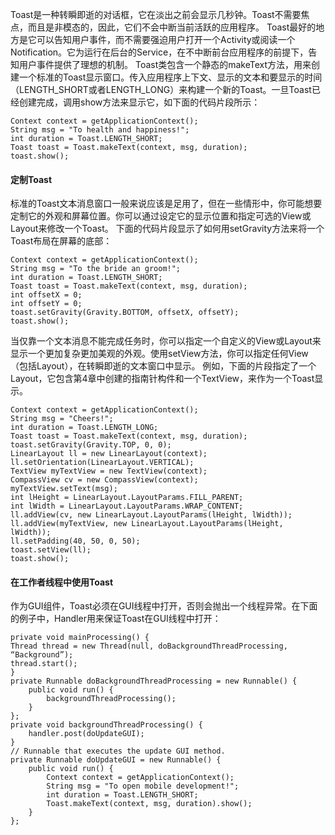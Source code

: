 Toast是一种转瞬即逝的对话框，它在淡出之前会显示几秒钟。Toast不需要焦点，而且是非模态的，因此，它们不会中断当前活跃的应用程序。
Toast最好的地方是它可以告知用户事件，而不需要强迫用户打开一个Activity或阅读一个Notification。它为运行在后台的Service，在不中断前台应用程序的前提下，告知用户事件提供了理想的机制。
Toast类包含一个静态的makeText方法，用来创建一个标准的Toast显示窗口。传入应用程序上下文、显示的文本和要显示的时间（LENGTH_SHORT或者LENGTH_LONG）来构建一个新的Toast。一旦Toast已经创建完成，调用show方法来显示它，如下面的代码片段所示：
```  
Context context = getApplicationContext();
String msg = "To health and happiness!";
int duration = Toast.LENGTH_SHORT;
Toast toast = Toast.makeText(context, msg, duration);
toast.show(); 
```
#### 定制Toast
标准的Toast文本消息窗口一般来说应该是足用了，但在一些情形中，你可能想要定制它的外观和屏幕位置。你可以通过设定它的显示位置和指定可选的View或Layout来修改一个Toast。
下面的代码片段显示了如何用setGravity方法来将一个Toast布局在屏幕的底部：
```  
Context context = getApplicationContext();
String msg = "To the bride an groom!";
int duration = Toast.LENGTH_SHORT;
Toast toast = Toast.makeText(context, msg, duration);
int offsetX = 0;
int offsetY = 0;
toast.setGravity(Gravity.BOTTOM, offsetX, offsetY);
toast.show(); 
```
当仅靠一个文本消息不能完成任务时，你可以指定一个自定义的View或Layout来显示一个更加复杂更加美观的外观。使用setView方法，你可以指定任何View（包括Layout），在转瞬即逝的文本窗口中显示。
例如，下面的片段指定了一个Layout，它包含第4章中创建的指南针构件和一个TextView，来作为一个Toast显示。
```  
Context context = getApplicationContext();
String msg = "Cheers!";
int duration = Toast.LENGTH_LONG;
Toast toast = Toast.makeText(context, msg, duration);
toast.setGravity(Gravity.TOP, 0, 0);
LinearLayout ll = new LinearLayout(context);
ll.setOrientation(LinearLayout.VERTICAL);
TextView myTextView = new TextView(context);
CompassView cv = new CompassView(context);
myTextView.setText(msg);
int lHeight = LinearLayout.LayoutParams.FILL_PARENT;
int lWidth = LinearLayout.LayoutParams.WRAP_CONTENT;
ll.addView(cv, new LinearLayout.LayoutParams(lHeight, lWidth));
ll.addView(myTextView, new LinearLayout.LayoutParams(lHeight, lWidth));
ll.setPadding(40, 50, 0, 50);
toast.setView(ll);
toast.show(); 
```
#### 在工作者线程中使用Toast
作为GUI组件，Toast必须在GUI线程中打开，否则会抛出一个线程异常。在下面的例子中，Handler用来保证Toast在GUI线程中打开：
```  
private void mainProcessing() {
Thread thread = new Thread(null, doBackgroundThreadProcessing, “Background”);
thread.start();
}
private Runnable doBackgroundThreadProcessing = new Runnable() {
	public void run() {
		backgroundThreadProcessing();
	}
};
private void backgroundThreadProcessing() {
	handler.post(doUpdateGUI);
}
// Runnable that executes the update GUI method.
private Runnable doUpdateGUI = new Runnable() {
	public void run() {
		Context context = getApplicationContext();
		String msg = "To open mobile development!";
		int duration = Toast.LENGTH_SHORT;
		Toast.makeText(context, msg, duration).show();
	}
};
```